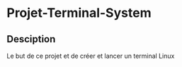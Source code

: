 # Projet-Terminal-System

## Desciption 
Le but de ce projet et de créer et lancer un terminal Linux 

